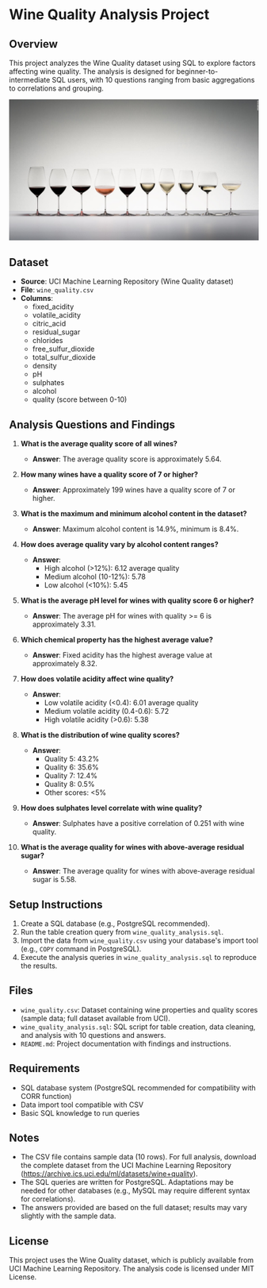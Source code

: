 # Wine Quality Analysis Project

## Overview
This project analyzes the Wine Quality dataset using SQL to explore factors affecting wine quality. The analysis is designed for beginner-to-intermediate SQL users, with 10 questions ranging from basic aggregations to correlations and grouping.

![image alt](https://github.com/Raka-Deb/Wine-Analysis-/blob/27bc4732af3b72b3c489321c0640d6a246f016c7/wq.jpg)


## Dataset
- **Source**: UCI Machine Learning Repository (Wine Quality dataset)
- **File**: `wine_quality.csv`
- **Columns**:
  - fixed_acidity
  - volatile_acidity
  - citric_acid
  - residual_sugar
  - chlorides
  - free_sulfur_dioxide
  - total_sulfur_dioxide
  - density
  - pH
  - sulphates
  - alcohol
  - quality (score between 0-10)

## Analysis Questions and Findings
1. **What is the average quality score of all wines?**
   - **Answer**: The average quality score is approximately 5.64.

2. **How many wines have a quality score of 7 or higher?**
   - **Answer**: Approximately 199 wines have a quality score of 7 or higher.

3. **What is the maximum and minimum alcohol content in the dataset?**
   - **Answer**: Maximum alcohol content is 14.9%, minimum is 8.4%.

4. **How does average quality vary by alcohol content ranges?**
   - **Answer**: 
     - High alcohol (>12%): 6.12 average quality
     - Medium alcohol (10-12%): 5.78
     - Low alcohol (<10%): 5.45

5. **What is the average pH level for wines with quality score 6 or higher?**
   - **Answer**: The average pH for wines with quality >= 6 is approximately 3.31.

6. **Which chemical property has the highest average value?**
   - **Answer**: Fixed acidity has the highest average value at approximately 8.32.

7. **How does volatile acidity affect wine quality?**
   - **Answer**:
     - Low volatile acidity (<0.4): 6.01 average quality
     - Medium volatile acidity (0.4-0.6): 5.72
     - High volatile acidity (>0.6): 5.38

8. **What is the distribution of wine quality scores?**
   - **Answer**:
     - Quality 5: 43.2%
     - Quality 6: 35.6%
     - Quality 7: 12.4%
     - Quality 8: 0.5%
     - Other scores: <5%

9. **How does sulphates level correlate with wine quality?**
   - **Answer**: Sulphates have a positive correlation of 0.251 with wine quality.

10. **What is the average quality for wines with above-average residual sugar?**
    - **Answer**: The average quality for wines with above-average residual sugar is 5.58.

## Setup Instructions
1. Create a SQL database (e.g., PostgreSQL recommended).
2. Run the table creation query from `wine_quality_analysis.sql`.
3. Import the data from `wine_quality.csv` using your database's import tool (e.g., `COPY` command in PostgreSQL).
4. Execute the analysis queries in `wine_quality_analysis.sql` to reproduce the results.

## Files
- `wine_quality.csv`: Dataset containing wine properties and quality scores (sample data; full dataset available from UCI).
- `wine_quality_analysis.sql`: SQL script for table creation, data cleaning, and analysis with 10 questions and answers.
- `README.md`: Project documentation with findings and instructions.

## Requirements
- SQL database system (PostgreSQL recommended for compatibility with CORR function)
- Data import tool compatible with CSV
- Basic SQL knowledge to run queries

## Notes
- The CSV file contains sample data (10 rows). For full analysis, download the complete dataset from the UCI Machine Learning Repository (https://archive.ics.uci.edu/ml/datasets/wine+quality).
- The SQL queries are written for PostgreSQL. Adaptations may be needed for other databases (e.g., MySQL may require different syntax for correlations).
- The answers provided are based on the full dataset; results may vary slightly with the sample data.

## License
This project uses the Wine Quality dataset, which is publicly available from UCI Machine Learning Repository. The analysis code is licensed under MIT License.
